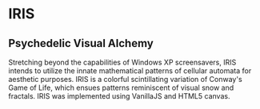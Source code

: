# IRIS
## Psychedelic Visual Alchemy

Stretching beyond the capabilities of Windows XP screensavers, IRIS intends to utilize the innate mathematical patterns of cellular automata for aesthetic purposes. IRIS is a colorful scintillating variation of Conway's Game of Life, which ensues patterns reminiscent of visual snow and fractals. IRIS was implemented using VanillaJS and HTML5 canvas.
